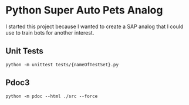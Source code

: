 # Python Super Auto Pets Analog

I started this project because I wanted to create a SAP analog that I could use to train bots for another interest.

## Unit Tests

`python -m unittest tests/{nameOfTestSet}.py`

## Pdoc3

`python -m pdoc --html ./src --force`
